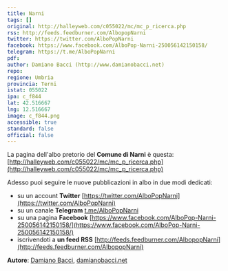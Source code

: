 ```yaml
---
title: Narni
tags: []
original: http://halleyweb.com/c055022/mc/mc_p_ricerca.php
rss: http://feeds.feedburner.com/AlbopopNarni
twitter: https://twitter.com/AlboPopNarni
facebook: https://www.facebook.com/AlboPop-Narni-250056142150158/
telegram: https://t.me/AlboPopNarni
pdf: 
author: Damiano Bacci (http://www.damianobacci.net)
repo: 
regione: Umbria
provincia: Terni
istat: 055022
ipa: c_f844
lat: 42.516667
lng: 12.516667
image: c_f844.png
accessible: true
standard: false
official: false
---
```


La pagina dell'albo pretorio del **Comune di Narni** è questa: [http://halleyweb.com/c055022/mc/mc_p_ricerca.php](http://halleyweb.com/c055022/mc/mc_p_ricerca.php)

Adesso puoi seguire le nuove pubblicazioni in albo in due modi dedicati:

* su un account **Twitter** [https://twitter.com/AlboPopNarni](https://twitter.com/AlboPopNarni)
* su un canale **Telegram** [t.me/AlboPopNarni](t.me/AlboPopNarni)
* su una pagina **Facebook** [https://www.facebook.com/AlboPop-Narni-250056142150158/](https://www.facebook.com/AlboPop-Narni-250056142150158/)
* iscrivendoti a **un feed RSS** [http://feeds.feedburner.com/AlbopopNarni](http://feeds.feedburner.com/AlbopopNarni)

**Autore**: [Damiano Bacci](https://twitter.com/DamianoBacci), [damianobacci.net](http://www.damianobacci.net)
